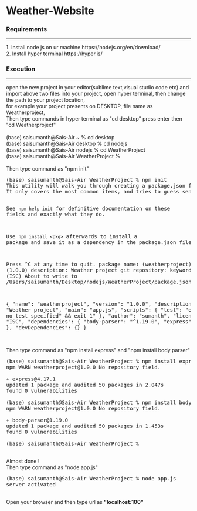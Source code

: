 # Weather-Website
<h3>Requirements</h3> 
<hr>
<p>
  1. Install node js on ur machine https://nodejs.org/en/download/ <br>
  2. Install hyper terminal https://hyper.is/ <br>
</p>
<h3>Execution</h3>
<hr>
<p>
  open the new project in your editor(sublime text,visual studio code etc) and import above two files into your project,
  open hyper terminal, then change the path to your project location, <br>
  for example your project presents on DESKTOP, 
  file name as Weatherproject,<br>
  Then type commands in hyper terminal as "cd desktop" press enter then "cd Weatherproject" <br><br>
  (base) saisumanth@Sais-Air ~ % cd desktop<br>
  (base) saisumanth@Sais-Air desktop % cd nodejs<br>
  (base) saisumanth@Sais-Air nodejs % cd WeatherProject<br>
  (base) saisumanth@Sais-Air WeatherProject %<br><br>
  Then type command as "npm init" <br>
  <pre>
(base) saisumanth@Sais-Air WeatherProject % npm init
This utility will walk you through creating a package.json file.
It only covers the most common items, and tries to guess sensible defaults.

See `npm help init` for definitive documentation on these fields
and exactly what they do.

Use `npm install <pkg>` afterwards to install a package and
save it as a dependency in the package.json file.

Press ^C at any time to quit.
package name: (weatherproject) 
version: (1.0.0) 
description: Weather project
git repository: 
keywords: 
license: (ISC) 
About to write to /Users/saisumanth/Desktop/nodejs/WeatherProject/package.json:

{
  "name": "weatherproject",
  "version": "1.0.0",
  "description": "Weather project",
  "main": "app.js",
  "scripts": {
    "test": "echo \"Error: no test specified\" && exit 1"
  },
  "author": "sumanth",
  "license": "ISC",
  "dependencies": {
    "body-parser": "^1.19.0",
    "express": "^4.17.1"
  },
  "devDependencies": {}
}</pre>
<br>
Then type command as "npm install express" and "npm install body parser"
<pre>
(base) saisumanth@Sais-Air WeatherProject % npm install express
npm WARN weatherproject@1.0.0 No repository field.

+ express@4.17.1
updated 1 package and audited 50 packages in 2.047s
found 0 vulnerabilities

(base) saisumanth@Sais-Air WeatherProject % npm install body-parser
npm WARN weatherproject@1.0.0 No repository field.

+ body-parser@1.19.0
updated 1 package and audited 50 packages in 1.453s
found 0 vulnerabilities

(base) saisumanth@Sais-Air WeatherProject % </pre>
<br>
Almost done !
<br>
Then type command as "node app.js" <br>
<pre>
(base) saisumanth@Sais-Air WeatherProject % node app.js
server activated </pre>
<br>
Open your browser and then type url as <b>"localhost:100"</b>

  
  
